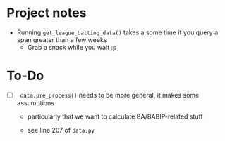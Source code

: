 # Project notes

- Running `get_league_batting_data()` takes a some time if you query a span greater than a few weeks
    - Grab a snack while you wait :p

# To-Do

- [ ] ` data.pre_process()` needs to be more general,  it makes some assumptions

  - particularly that we want to calculate BA/BABIP-related stuff

  - see line 207 of `data.py`